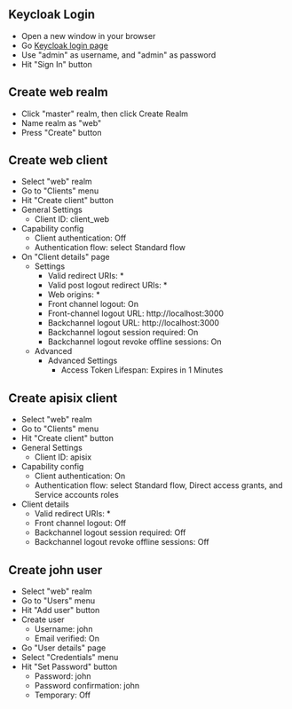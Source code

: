 ## Keycloak Login

- Open a new window in your browser
- Go [Keycloak login page](http://keycloak:8080/admin)
- Use "admin" as username, and "admin" as password
- Hit "Sign In" button

## Create web realm

- Click "master" realm, then click Create Realm
- Name realm as "web"
- Press "Create" button

## Create web client

- Select "web" realm
- Go to "Clients" menu
- Hit "Create client" button
- General Settings
  - Client ID: client_web
- Capability config
  - Client authentication: Off
  - Authentication flow: select Standard flow
- On "Client details" page
  - Settings
    - Valid redirect URIs: *
    - Valid post logout redirect URIs: *
    - Web origins: *
    - Front channel logout: On
    - Front-channel logout URL: http://localhost:3000
    - Backchannel logout URL: http://localhost:3000
    - Backchannel logout session required: On
    - Backchannel logout revoke offline sessions: On
  - Advanced
    - Advanced Settings
      - Access Token Lifespan: Expires in 1 Minutes

## Create apisix client

- Select "web" realm
- Go to "Clients" menu
- Hit "Create client" button
- General Settings
  - Client ID: apisix
- Capability config
  - Client authentication: On
  - Authentication flow: select Standard flow, Direct access grants, and Service accounts roles
- Client details
  - Valid redirect URIs: *
  - Front channel logout: Off
  - Backchannel logout session required: Off
  - Backchannel logout revoke offline sessions: Off

## Create john user

- Select "web" realm
- Go to "Users" menu
- Hit "Add user" button
- Create user
  - Username: john
  - Email verified: On
- Go "User details" page
- Select "Credentials" menu
- Hit "Set Password" button
  - Password: john
  - Password confirmation: john
  - Temporary: Off